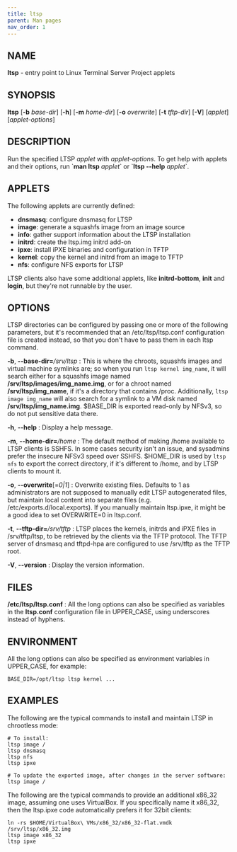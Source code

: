 ```yaml
---
title: ltsp
parent: Man pages
nav_order: 1
---
```


## NAME
**ltsp** - entry point to Linux Terminal Server Project applets

## SYNOPSIS
**ltsp** [**-b** _base-dir_] [**-h**] [**-m** _home-dir_] [**-o** _overwrite_] [**-t** _tftp-dir_] [**-V**] [_applet_] [_applet-options_]

## DESCRIPTION
Run the specified LTSP _applet_ with _applet-options_. To get help with applets and their options, run \`**man ltsp** _applet_\` or \`**ltsp --help** _applet_\`.

## APPLETS
The following applets are currently defined:

 - **dnsmasq**: configure dnsmasq for LTSP
 - **image**: generate a squashfs image from an image source
 - **info**: gather support information about the LTSP installation
 - **initrd**: create the ltsp.img initrd add-on
 - **ipxe**: install iPXE binaries and configuration in TFTP
 - **kernel**: copy the kernel and initrd from an image to TFTP
 - **nfs**: configure NFS exports for LTSP

LTSP clients also have some additional applets, like **initrd-bottom**,
**init** and **login**, but they're not runnable by the user.

## OPTIONS
LTSP directories can be configured by passing one or more of the following
parameters, but it's recommended that an /etc/ltsp/ltsp.conf configuration
file is created instead, so that you don't have to pass them in each ltsp
command.

**-b**, **--base-dir=**_/srv/ltsp_
: This is where the chroots, squashfs images and virtual machine symlinks are;
so when you run `ltsp kernel img_name`, it will search either for a squashfs
image named **/srv/ltsp/images/img_name.img**, or for a chroot named
**/srv/ltsp/img_name**, if it's a directory that contains /proc. Additionally,
`ltsp image img_name` will also search for a symlink to a VM disk named
**/srv/ltsp/img_name.img**. $BASE_DIR is exported read-only by NFSv3, so do
not put sensitive data there.

**-h**, **--help**
:  Display a help message.

**-m**, **--home-dir=**_/home_
: The default method of making /home available to LTSP clients is SSHFS.
In some cases security isn't an issue, and sysadmins prefer the insecure
NFSv3 speed over SSHFS. $HOME_DIR is used by `ltsp nfs` to export the correct
directory, if it's different to /home, and by LTSP clients to mount it.

**-o**, **--overwrite**[=_0|1_]
: Overwrite existing files. Defaults to 1 as administrators are not supposed
to manually edit LTSP autogenerated files, but maintain local content into
separate files (e.g. /etc/exports.d/local.exports). If you manually maintain
ltsp.ipxe, it might be a good idea to set OVERWRITE=0 in ltsp.conf.

**-t**, **--tftp-dir=**_/srv/tftp_
: LTSP places the kernels, initrds and iPXE files in /srv/tftp/ltsp, to be
retrieved by the clients via the TFTP protocol. The TFTP server of dnsmasq
and tftpd-hpa are configured to use /srv/tftp as the TFTP root.

**-V**, **--version**
: Display the version information.

## FILES
**/etc/ltsp/ltsp.conf**
: All the long options can also be specified as variables in the **ltsp.conf** configuration file in UPPER_CASE, using underscores instead of hyphens.

## ENVIRONMENT
All the long options can also be specified as environment variables in
UPPER_CASE, for example:

```shell
BASE_DIR=/opt/ltsp ltsp kernel ...
```

## EXAMPLES
The following are the typical commands to install and maintain LTSP in
chrootless mode:

```shell
# To install:
ltsp image /
ltsp dnsmasq
ltsp nfs
ltsp ipxe

# To update the exported image, after changes in the server software:
ltsp image /
```

The following are the typical commands to provide an additional x86_32
image, assuming one uses VirtualBox. If you specifically name it x86_32,
then the ltsp.ipxe code automatically prefers it for 32bit clients:

```shell
ln -rs $HOME/VirtualBox\ VMs/x86_32/x86_32-flat.vmdk /srv/ltsp/x86_32.img
ltsp image x86_32
ltsp ipxe
```
